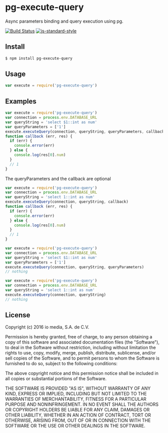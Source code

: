 # pg-execute-query
Async parameters binding and query execution using pg.

[![Build Status](https://travis-ci.org/iomediamx/pg-execute-query.svg?branch=master)](https://travis-ci.org/iomediamx/pg-execute-query)
[![js-standard-style](https://img.shields.io/badge/code%20style-standard-brightgreen.svg)](http://standardjs.com/)

## Install
```sh
$ npm install pg-execute-query
```

## Usage
```javascript
var execute = require('pg-execute-query')
```

## Examples

```javascript
var execute = require('pg-execute-query')
var connection = process.env.DATABASE_URL
var queryString = 'select $1::int as num'
var queryParameters = ['1']
execute.executeQuery(connection, queryString, queryParameters, callback)
function callback (err, res) {
  if (err) {
    console.error(err)
  } else {
    console.log(res[0].num)
  }
  // 1
}
```
The queryParameters and the callback are optional

```javascript
var execute = require('pg-execute-query')
var connection = process.env.DATABASE_URL
var queryString = 'select 1::int as num'
execute.executeQuery(connection, queryString, callback)
function callback (err, res) {
  if (err) {
    console.error(err)
  } else {
    console.log(res[0].num)
  }
  // 1
}
```
```javascript
var execute = require('pg-execute-query')
var connection = process.env.DATABASE_URL
var queryString = 'select $1::int as num'
var queryParameters = ['1']
execute.executeQuery(connection, queryString, queryParameters)
// nothing
```
```javascript
var execute = require('pg-execute-query')
var connection = process.env.DATABASE_URL
var queryString = 'select 1::int as num'
execute.executeQuery(connection, queryString)
// nothing
```

## License
Copyright (c) 2016 io media, S.A. de C.V.

Permission is hereby granted, free of charge, to any person obtaining a copy of this software and associated documentation files (the "Software"), to deal in the Software without restriction, including without limitation the rights to use, copy, modify, merge, publish, distribute, sublicense, and/or sell copies of the Software, and to permit persons to whom the Software is furnished to do so, subject to the following conditions:

The above copyright notice and this permission notice shall be included in all copies or substantial portions of the Software.

THE SOFTWARE IS PROVIDED "AS IS", WITHOUT WARRANTY OF ANY KIND, EXPRESS OR IMPLIED, INCLUDING BUT NOT LIMITED TO THE WARRANTIES OF MERCHANTABILITY, FITNESS FOR A PARTICULAR PURPOSE AND NONINFRINGEMENT. IN NO EVENT SHALL THE AUTHORS OR COPYRIGHT HOLDERS BE LIABLE FOR ANY CLAIM, DAMAGES OR OTHER LIABILITY, WHETHER IN AN ACTION OF CONTRACT, TORT OR OTHERWISE, ARISING FROM, OUT OF OR IN CONNECTION WITH THE SOFTWARE OR THE USE OR OTHER DEALINGS IN THE SOFTWARE.
